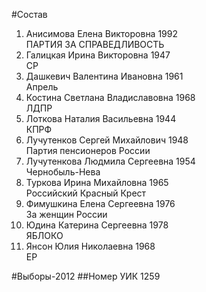 #Состав
1. Анисимова Елена Викторовна 1992   
    ПАРТИЯ ЗА СПРАВЕДЛИВОСТЬ
2. Галицкая Ирина Викторовна 1947   
    СР
3. Дашкевич Валентина Ивановна 1961   
    Апрель
4. Костина Светлана Владиславовна 1968   
    ЛДПР
5. Лоткова Наталия Васильевна 1944   
    КПРФ
6. Лучутенков Сергей Михайлович 1948   
    Партия пенсионеров России
7. Лучутенкова Людмила Сергеевна 1954   
    Чернобыль-Нева
8. Туркова Ирина Михайловна 1965   
    Российский Красный Крест
9. Фимушкина Елена Сергеевна 1976   
    За женщин России
10. Юдина Катерина Сергеевна 1978   
    ЯБЛОКО
11. Янсон Юлия Николаевна 1968   
    ЕР

#Выборы-2012
##Номер УИК
1259